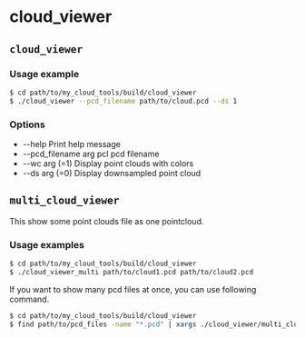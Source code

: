 # cloud_viewer

## `cloud_viewer`
### Usage example
```bash
$ cd path/to/my_cloud_tools/build/cloud_viewer
$ ./cloud_viewer --pcd_filename path/to/cloud.pcd --ds 1
```
### Options
- --help                Print help message
- --pcd_filename arg    pcl pcd filename
- --wc arg (=1)         Display point clouds with colors
- --ds arg (=0)         Display downsampled point cloud

## `multi_cloud_viewer`
This show some point clouds file as one pointcloud.  

### Usage examples
```bash
$ cd path/to/my_cloud_tools/build/cloud_viewer
$ ./cloud_viewer_multi path/to/cloud1.pcd path/to/cloud2.pcd
```
If you want to show many pcd files at once, you can use following command.  
```bash
$ cd path/to/my_cloud_tools/build/cloud_viewer
$ find path/to/pcd_files -name "*.pcd" | xargs ./cloud_viewer/multi_cloud_viewer
```
